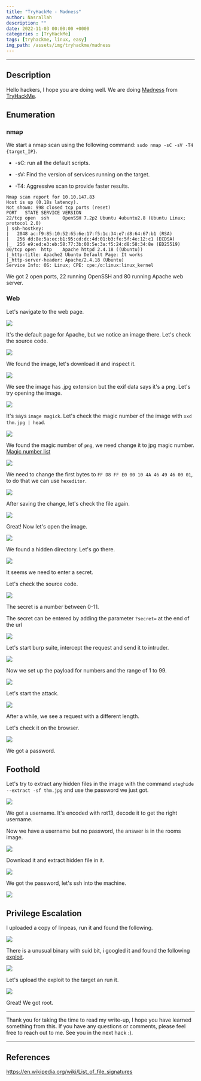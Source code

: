 ```yaml
---
title: "TryHackMe - Madness"
author: Nasrallah
description: ""
date: 2022-11-03 00:00:00 +0000
categories : [TryHackMe]
tags: [tryhackme, linux, easy]
img_path: /assets/img/tryhackme/madness
---
```


<div align="center"> <script src="https://tryhackme.com/badge/367641"></script> </div>

---


## **Description**

Hello hackers, I hope you are doing well. We are doing [Madness](https://tryhackme.com/room/madness) from [TryHackMe](https://tryhackme.com).

## **Enumeration**

### nmap

We start a nmap scan using the following command: `sudo nmap -sC -sV -T4 {target_IP}`.

- -sC: run all the default scripts.

- -sV: Find the version of services running on the target.

- -T4: Aggressive scan to provide faster results.

```terminal
Nmap scan report for 10.10.147.83
Host is up (0.18s latency).
Not shown: 998 closed tcp ports (reset)
PORT   STATE SERVICE VERSION
22/tcp open  ssh     OpenSSH 7.2p2 Ubuntu 4ubuntu2.8 (Ubuntu Linux; protocol 2.0)
| ssh-hostkey: 
|   2048 ac:f9:85:10:52:65:6e:17:f5:1c:34:e7:d8:64:67:b1 (RSA)
|   256 dd:8e:5a:ec:b1:95:cd:dc:4d:01:b3:fe:5f:4e:12:c1 (ECDSA)
|_  256 e9:ed:e3:eb:58:77:3b:00:5e:3a:f5:24:d8:58:34:8e (ED25519)
80/tcp open  http    Apache httpd 2.4.18 ((Ubuntu))
|_http-title: Apache2 Ubuntu Default Page: It works
|_http-server-header: Apache/2.4.18 (Ubuntu)
Service Info: OS: Linux; CPE: cpe:/o:linux:linux_kernel
```

We got 2 open ports, 22 running OpenSSH and 80 running Apache web server.

### Web

Let's navigate to the web page.

![](1.png)

It's the default page for Apache, but we notice an image there. Let's check the source code.

![](2.png)

We found the image, let's download it and inspect it.

![](3.png)

We see the image has .jpg extension but the exif data says it's a png. Let's try opening the image.

![](4.png)

It's says `image magick`. Let's check the magic number of the image with `xxd thm.jpg | head`.

![](5.png)

We found the magic number of `png`, we need change it to jpg magic number. [Magic number list](https://en.wikipedia.org/wiki/List_of_file_signatures)

![](6.png)

We need to change the first bytes to `FF D8 FF E0 00 10 4A 46 49 46 00 01`, to do that we can use `hexeditor`.

![](7.png)

After saving the change, let's check the file again.

![](8.png)

Great! Now let's open the image.

![](9.png)

We found a hidden directory. Let's go there.

![](10.png)

It seems we need to enter a secret.

Let's check the source code.

![](11.png)

The secret is a number between 0-11.

The secret can be entered by adding the parameter `?secret=` at the end of the url

![](12.png)

Let's start burp suite, intercept the request and send it to intruder.

![](13.png)

Now we set up the payload for numbers and the range of 1 to 99.

![](14.png)

Let's start the attack.

![](15.png)

After a while, we see a request with a different length.

Let's check it on the browser.

![](16.png)

We got a password.

## **Foothold**

Let's try to extract any hidden files in the image with the command `steghide --extract -sf thm.jpg` and use the password we just got.

![](17.png)

We got a username. It's encoded with rot13, decode it to get the right username.

Now we have a username but no password, the answer is in the rooms image.

![](18.png)

Download it and extract hidden file in it.

![](19.png)

We got the password, let's ssh into the machine.

![](20.png)

## **Privilege Escalation**

I uploaded a copy of linpeas, run it and found the following.

![](21.png)

There is a unusual binary with suid bit, i googled it and found the following [exploit](https://www.exploit-db.com/exploits/41154).

![](22.png)

Let's upload the exploit to the target an run it.

![](23.png)

Great! We got root.

---

Thank you for taking the time to read my write-up, I hope you have learned something from this. If you have any questions or comments, please feel free to reach out to me. See you in the next hack :).

---

## References

https://en.wikipedia.org/wiki/List_of_file_signatures